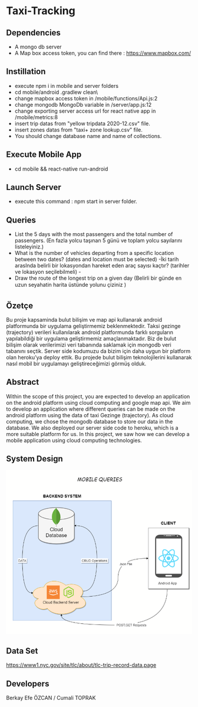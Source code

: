 # Taxi-Tracking 

## Dependencies 
- A mongo db server 
- A Map box access token, you can find there : https://www.mapbox.com/

## Instillation
- execute npm i in mobile and server folders 
- cd mobile/android .gradlew clean\
- change mapbox access token in /mobile/functions/Api.js:2
- change mongodb MongoDb variable in  /server/app.js:12 
- change exporting server access url for react native app in /mobile/metrics:8
- insert trip datas from "yellow tripdata 2020-12.csv" file.
- insert zones datas from "taxi+ zone lookup.csv" file.
- You should change database name and name of collections.

## Execute Mobile App 
- cd mobile && react-native run-android

## Launch Server 
- execute this command : npm start in server folder.

## Queries
- List the 5 days with the most passengers and the total number of passengers. (En fazla yolcu taşınan 5 günü ve toplam yolcu sayılarını listeleyiniz.)
- What is the number of vehicles departing from a specific location between two dates? (dates and location must be selected) -İki tarih arasInda belirli bir lokasyondan hareket eden araç sayısı kaçtır? (tarihler ve lokasyon seçilebilmeli) -
- Draw the route of the longest trip on a given day (Belirli bir günde en uzun seyahatin harita üstünde yolunu çiziniz )
## Özetçe 
Bu proje kapsaminda bulut bilişim ve map api kullanarak android platformunda bir uygulama geliştirmemiz beklenmektedir. Taksi gezinge (trajectory) verileri kullanılarak android platformunda farklı sorguların yapılabildiği bir uygulama geliştirmemiz amaçlanmaktadır. Biz de bulut bilişim olarak verilerimizi veri tabanında saklamak için mongodb veri tabanını seçtik. Server side kodumuzu da bizim için daha uygun bir platform olan heroku’ya deploy ettik. Bu projede bulut bilişim teknolojilerini kullanarak nasıl mobil bir uygulamayı geliştireceğimizi görmüş olduk.

## Abstract
Within the scope of this project, you are expected to develop an application on the android platform using cloud computing and google map api. We aim to develop an application where different queries can be made on the android platform using the data of taxi Gezinge (trajectory). As cloud computing, we chose the mongodb database to store our data in the database. We also deployed our server side code to heroku, which is a more suitable platform for us. In this project, we saw how we can develop a mobile application using cloud computing technologies.

## System Design 
![systemDesign](sistemTasarimi.png)

## Data Set
https://www1.nyc.gov/site/tlc/about/tlc-trip-record-data.page

## Developers 
Berkay Efe ÖZCAN / Cumali TOPRAK

